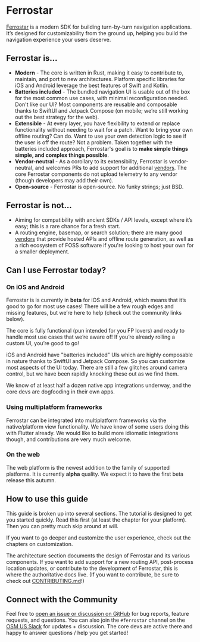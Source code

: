 # Ferrostar

[Ferrostar](https://github.com/stadiamaps/ferrostar) is a modern SDK
for building turn-by-turn navigation applications.
It’s designed for customizability from the ground up,
helping you build the navigation experience your users deserve.

## Ferrostar is...

* **Modern** - The core is written in Rust, making it easy to contribute to, maintain, and port to new architectures.
  Platform specific libraries for iOS and Android leverage the best features of Swift and Kotlin.
* **Batteries included** - The bundled navigation UI is usable out of the box
  for the most common use cases, with minimal reconfiguration needed.
  Don't like our UI?
  Most components are reusable and composable
  thanks to SwiftUI and Jetpack Compose
  (on mobile; we’re still working out the best strategy for the web).
* **Extensible** - At every layer, you have flexibility to extend or replace functionality without needing to wait for a patch.
  Want to bring your own offline routing?
  Can do.
  Want to use your own detection logic to see if the user is off the route?
  Not a problem.
  Taken together with the batteries included approach,
  Ferrostar's goal is to **make simple things simple, and complex things possible**.
* **Vendor-neutral** - As a corollary to its extensibility, Ferrostar is vendor-neutral,
  and welcomes PRs to add support for additional [vendors](./vendors.md).
	The core Ferrostar components do not upload telemetry to any vendor
	(though developers may add their own).
* **Open-source** - Ferrostar is open-source. No funky strings; just BSD.

## Ferrostar is not...

- Aiming for compatibility with ancient SDKs / API levels, except where it’s easy; this is a rare chance for a fresh start.
- A routing engine, basemap, or search solution;
  there are many good [vendors](./vendors.md) that provide hosted APIs
  and offline route generation,
  as well as a rich ecosystem of FOSS software if you're looking to host your own for a smaller deployment.

## Can I use Ferrostar today?

### On iOS and Android

Ferrostar is is currently in **beta** for iOS and Android,
which means that it’s good to go for most use cases!
There will be a few rough edges and missing features,
but we’re here to help (check out the community links below).

The core is fully functional (pun intended for you FP lovers)
and ready to handle most use cases that we’re aware of!
If you’re already rolling a custom UI, you’re good to go!

iOS and Android have "batteries included" UIs
which are highly composable in nature thanks to SwiftUI and Jetpack Compose.
So you can customize most aspects of the UI today.
There are still a few glitches around camera control,
but we have been rapidly knocking these out as we find them.

We know of at least half a dozen native app integrations underway,
and the core devs are dogfooding in their own apps.

### Using multiplatform frameworks

Ferrostar can be integrated into multiplatform frameworks
via the native/platform view functionality.
We have know of some users doing this with Flutter already.
We would like to build more idiomatic integrations though,
and contributions are very much welcome.

### On the web

The web platform is the newest addition to the family of supported platforms.
It is currently **alpha** quality.
We expect it to have the first beta release this autumn.

## How to use this guide
  
This guide is broken up into several sections.
The tutorial is designed to get you started quickly.
Read this first (at least the chapter for your platform).
Then you can pretty much skip around at will.

If you want to go deeper and customize the user experience,
check out the chapters on customization.

The architecture section documents the design of Ferrostar and its various components.
If you want to add support for a new routing API, post-process location updates,
or contribute to the development of Ferrostar, this is where the authoritative docs live.
(If you want to contribute, be sure to check out [CONTRIBUTING.md](https://github.com/stadiamaps/ferrostar/blob/main/CONTRIBUTING.md)!)

## Connect with the Community

Feel free to [open an issue or discussion on GitHub](https://github.com/stadiamaps/ferrostar/)
for bug reports, feature requests, and questions.
You can also join the `#ferrostar` channel on the [OSM US Slack](https://slack.openstreetmap.us/) for updates + discussion.
The core devs are active there and happy to answer questions / help you get started!